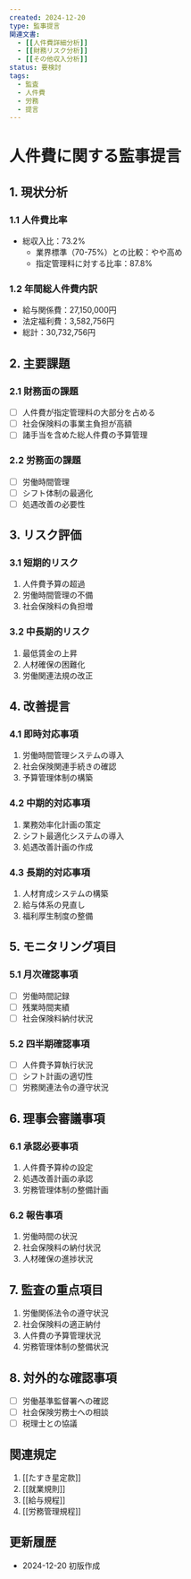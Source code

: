 ```yaml
---
created: 2024-12-20
type: 監事提言
関連文書: 
  - [[人件費詳細分析]]
  - [[財務リスク分析]]
  - [[その他収入分析]]
status: 要検討
tags:
  - 監査
  - 人件費
  - 労務
  - 提言
---
```


# 人件費に関する監事提言

## 1. 現状分析
### 1.1 人件費比率
- 総収入比：73.2%
	- 業界標準（70-75%）との比較：やや高め
	- 指定管理料に対する比率：87.8%

### 1.2 年間総人件費内訳
- 給与関係費：27,150,000円
- 法定福利費：3,582,756円
- 総計：30,732,756円

## 2. 主要課題
### 2.1 財務面の課題
- [ ] 人件費が指定管理料の大部分を占める
- [ ] 社会保険料の事業主負担が高額
- [ ] 諸手当を含めた総人件費の予算管理

### 2.2 労務面の課題
- [ ] 労働時間管理
- [ ] シフト体制の最適化
- [ ] 処遇改善の必要性

## 3. リスク評価
### 3.1 短期的リスク
1. 人件費予算の超過
2. 労働時間管理の不備
3. 社会保険料の負担増

### 3.2 中長期的リスク
1. 最低賃金の上昇
2. 人材確保の困難化
3. 労働関連法規の改正

## 4. 改善提言
### 4.1 即時対応事項
1. 労働時間管理システムの導入
2. 社会保険関連手続きの確認
3. 予算管理体制の構築

### 4.2 中期的対応事項
1. 業務効率化計画の策定
2. シフト最適化システムの導入
3. 処遇改善計画の作成

### 4.3 長期的対応事項
1. 人材育成システムの構築
2. 給与体系の見直し
3. 福利厚生制度の整備

## 5. モニタリング項目
### 5.1 月次確認事項
- [ ] 労働時間記録
- [ ] 残業時間実績
- [ ] 社会保険料納付状況

### 5.2 四半期確認事項
- [ ] 人件費予算執行状況
- [ ] シフト計画の適切性
- [ ] 労務関連法令の遵守状況

## 6. 理事会審議事項
### 6.1 承認必要事項
1. 人件費予算枠の設定
2. 処遇改善計画の承認
3. 労務管理体制の整備計画

### 6.2 報告事項
1. 労働時間の状況
2. 社会保険料の納付状況
3. 人材確保の進捗状況

## 7. 監査の重点項目
1. 労働関係法令の遵守状況
2. 社会保険料の適正納付
3. 人件費の予算管理状況
4. 労務管理体制の整備状況

## 8. 対外的な確認事項
- [ ] 労働基準監督署への確認
- [ ] 社会保険労務士への相談
- [ ] 税理士との協議

## 関連規定
1. [[たすき星定款]]
2. [[就業規則]]
3. [[給与規程]]
4. [[労務管理規程]]

## 更新履歴
- 2024-12-20 初版作成
